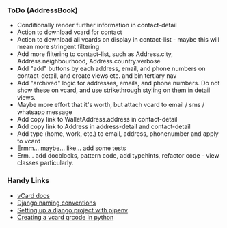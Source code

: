 ### ToDo (AddressBook)

- Conditionally render further information in contact-detail
- Action to download vcard for contact
- Action to download all vcards on display in contact-list - maybe this will mean more stringent filtering
- Add more filtering to contact-list, such as Address.city, Address.neighbourhood, Address.country.verbose
- Add "add" buttons by each address, email, and phone numbers on contact-detail, and create views etc. and bin tertiary nav
- Add "archived" logic for addresses, emails, and phone numbers. Do not show these on vcard, and use strikethrough styling on them in detail views.
- Maybe more effort that it's worth, but attach vcard to email / sms / whatsapp message
- Add copy link to WalletAddress.address in contact-detail
- Add copy link to Address in address-detail and contact-detail
- Add type (home, work, etc.) to email, address, phonenumber and apply to vcard
- Ermm... maybe... like... add some tests
- Erm... add docblocks, pattern code, add typehints, refactor code - view classes particularly.


### Handy Links

- [vCard docs](https://en.wikipedia.org/wiki/VCard)
- [Django naming conventions](https://stackoverflow.com/questions/31816624/naming-convention-for-django-url-templates-models-and-views)
- [Setting up a django project with pipenv](https://python.plainenglish.io/setting-up-a-basic-django-project-with-pipenv-7c58fa2ec631)
- [Creating a vcard qrcode in python](https://www.joshfinnie.com/blog/creating-a-vcard-qr-code-in-python/)